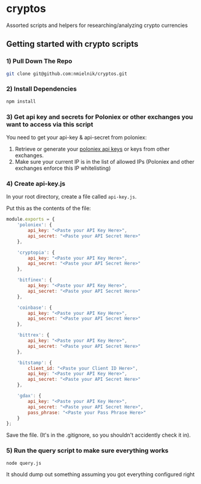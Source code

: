 # cryptos
Assorted scripts and helpers for researching/analyzing crypto currencies

## Getting started with crypto scripts

### 1) Pull Down The Repo
```bash
git clone git@github.com:nmielnik/cryptos.git
```

### 2) Install Dependencies
```bash
npm install
```

### 3) Get api key and secrets for Poloniex or other exchanges you want to access via this script
You need to get your api-key & api-secret from poloniex:

1. Retrieve or generate your [poloniex api keys](https://poloniex.com/apiKeys) or keys from other exchanges.
2. Make sure your current IP is in the list of allowed IPs (Poloniex and other exchanges enforce this IP whitelisting)

### 4) Create api-key.js
In your root directory, create a file called `api-key.js`.

Put this as the contents of the file:
```js
module.exports = {
	'poloniex': {
		api_key: "<Paste your API Key Here>",
		api_secret: "<Paste your API Secret Here>"
	},

	'cryptopia': {
		api_key: "<Paste your API Key Here>",
		api_secret: "<Paste your API Secret Here>"
	},

	'bitfinex': {
		api_key: "<Paste your API Key Here>",
		api_secret: "<Paste your API Secret Here>"
	},

	'coinbase': {
		api_key: "<Paste your API Key Here>",
		api_secret: "<Paste your API Secret Here>"
	},

	'bittrex': {
		api_key: "<Paste your API Key Here>",
		api_secret: "<Paste your API Secret Here>"
	},

	'bitstamp': {
		client_id: "<Paste your Client ID Here>",
		api_key: "<Paste your API Key Here>",
		api_secret: "<Paste your API Secret Here>"
	},

	'gdax': {
		api_key: "<Paste your API Key Here>",
		api_secret: "<Paste your API Secret Here>",
		pass_phrase: "<Paste your Pass Phrase Here>"
	}
};
```

Save the file. (It's in the .gitignore, so you shouldn't accidently check it in).

### 5) Run the query script to make sure everything works

```bash
node query.js
```

It should dump out something assuming you got everything configured right
